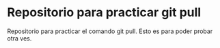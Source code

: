 # Repositorio para practicar git pull
Repositorio para practicar el comando git pull.
Esto es para poder probar otra ves.
